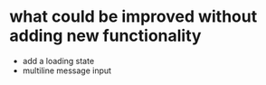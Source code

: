 # what could be improved without adding new functionality

- add a loading state
- multiline message input


